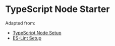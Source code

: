 # TypeScript Node Starter

Adapted from:
- [TypeScript Node Setup](https://khalilstemmler.com/blogs/typescript/node-starter-project/)
- [ES-Lint Setup](https://khalilstemmler.com/blogs/typescript/eslint-for-typescript/)
